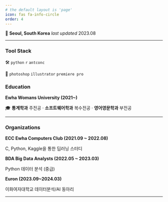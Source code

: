 ```yaml
---
# the default layout is 'page'
icon: fas fa-info-circle
order: 4
---
```



📍 **Seoul, South Korea**  *last updated* 2023.08

---

### **Tool Stack**

🛠️ `python` `r` `antconc`

🎨 `photoshop` `illustrator` `premiere pro`

### Education

**Ewha Womans University (2021~)** 

🎓 **통계학과** 주전공 · **소프트웨어학과** 복수전공 · **영어영문학과** 부전공 

---

### Organizations

**ECC Ewha Computers Club (2021.09 ~ 2022.08)**

C, Python, Kaggle을 통한 딥러닝 스터디

**BDA Big Data Analysts (2022.05 ~ 2023.03)**

Python 데이터 분석 (중급)

**Euron (2023.09~2024.03)**

이화여자대학교 데이터분석/AI 동아리

---
